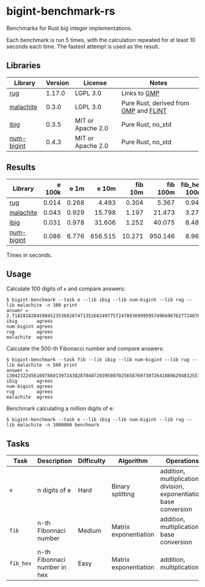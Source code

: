 # bigint-benchmark-rs

Benchmarks for Rust big integer implementations.

Each benchmark is run 5 times, with the calculation repeated for at least 10 seconds each time.
The fastest attempt is used as the result.

## Libraries

| Library                                               | Version | License  | Notes                                                  |
| --------------                                        | ------- | -------- | ------                                                 |
| [rug](https://crates.io/crates/rug)                   | 1.17.0  | LGPL 3.0 | Links to [GMP](https://gmplib.org/)                    |
| [malachite](https://crates.io/crates/malachite)       | 0.3.0   | LGPL 3.0 | Pure Rust, derived from [GMP](https://gmplib.org) and [FLINT](https://www.flintlib.org/) |
| [ibig](https://crates.io/crates/ibig)                 | 0.3.5   | MIT or Apache 2.0 | Pure Rust, no_std                            |
| [num-bigint](https://crates.io/crates/num-bigint)     | 0.4.3   | MIT or Apache 2.0 | Pure Rust, no_std                            |

## Results

| Library                                               | e 100k | e 1m   |  e 10m   | fib 10m | fib 100m | fib_hex 100m |
| --------------                                        | ----:  | -----: | -------: | ------: | -------: | -----------: |
| [rug](https://crates.io/crates/rug)                   | 0.014  |  0.268 |    4.493 | 0.304   | 5.367    | 0.949        |
| [malachite](https://crates.io/crates/malachite)       | 0.043  |  0.929 |   15.798 | 1.197   | 21.473   | 3.270        |
| [ibig](https://crates.io/crates/ibig)                 | 0.031  |  0.978 |   31.606 | 1.252   | 40.075   | 8.485        |
| [num-bigint](https://crates.io/crates/num-bigint)     | 0.086  |  6.776 |  656.515 | 10.271  | 950.146  | 8.967        |

Times in seconds.

## Usage

Calculate 100 digits of `e` and compare answers:
```
$ bigint-benchmark --task e --lib ibig --lib num-bigint --lib rug --lib malachite -n 100 print                                             
answer = 2.718281828459045235360287471352662497757247093699959574966967627724076630353547594571382178525166427
ibig       agrees
num-bigint agrees
rug        agrees
malachite  agrees
```

Calculate the 500-th Fibonacci number and compare answers:
```
$ bigint-benchmark --task fib --lib ibig --lib num-bigint --lib rug --lib malachite -n 500 print                                            
answer = 139423224561697880139724382870407283950070256587697307264108962948325571622863290691557658876222521294125
ibig       agrees
num-bigint agrees
rug        agrees
malachite  agrees
```

Benchmark calculating a million digits of e:
```
$ bigint-benchmark --task e --lib ibig --lib num-bigint --lib rug --lib malachite -n 1000000 benchmark
```

## Tasks

| Task      | Description                   | Difficulty | Algorithm             | Operations |
| ----      | ---------                     | ---------- | ---------             | ---------- |
| `e`       | n digits of e                 | Hard       | Binary splitting      | addition, multiplication, division, exponentiation, base conversion |
| `fib`     | n-th Fibonnaci number         | Medium     | Matrix exponentiation | addition, multiplication, base conversion |
| `fib_hex` | n-th Fibonnaci number in hex  | Easy       | Matrix exponentiation | addition, multiplication |
